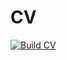 # CV

[![Build CV](https://github.com/FrozenDude101/CV/actions/workflows/build-and-deploy-cv.yaml/badge.svg?branch=main)](https://github.com/FrozenDude101/CV/actions/workflows/build-and-deploy-cv.yaml)
